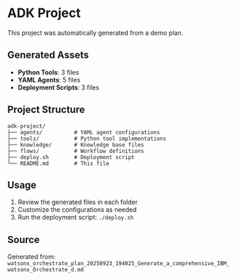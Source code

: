 # ADK Project

This project was automatically generated from a demo plan.

## Generated Assets

- **Python Tools**: 3 files
- **YAML Agents**: 5 files
- **Deployment Scripts**: 3 files

## Project Structure

```
adk-project/
├── agents/          # YAML agent configurations
├── tools/           # Python tool implementations
├── knowledge/       # Knowledge base files
├── flows/           # Workflow definitions
├── deploy.sh        # Deployment script
└── README.md        # This file
```

## Usage

1. Review the generated files in each folder
2. Customize the configurations as needed
3. Run the deployment script: `./deploy.sh`

## Source

Generated from: `watsonx_orchestrate_plan_20250923_194025_Generate_a_comprehensive_IBM_watsonx_Orchestrate_d.md`
